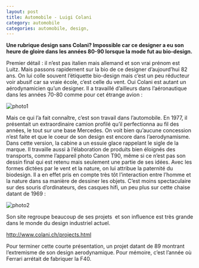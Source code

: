 ```yaml
---
layout: post
title: Automobile - Luigi Colani
category: automobile
categories: automobile, design, 
---
```

**Une rubrique design sans Colani? Impossible car ce designer a eu son heure de gloire dans les années 80-90 lorsque la mode fut au bio-design.**

Premier détail : il n’est pas italien mais allemand et son vrai prénom est Luitz. Mais passons rapidement sur la bio de ce designer d’aujourd’hui 82 ans.
On lui colle souvent l’étiquette bio-design mais c’est un peu réducteur voir abusif car sa vraie école, c’est celle du vent. Oui Colani est autant un aérodynamicien qu’un designer. Il a travaillé d’ailleurs dans l’aéronautique dans les années 70-80 comme pour cet étrange avion :

![photo1](https://upload.wikimedia.org/wikipedia/commons/0/02/Marl03.JPG)

Mais ce qui l’a fait connaître, c’est son travail dans l’automobile. En 1977, il présentait un extraordinaire camion profilé qu’il perfectionna au fil des années, le tout sur une base Mercedes.
On voit bien qu’aucune concession n’est faite et que le coeur de son design est encore dans l’aerodynamisme. Dans cette version, la cabine a un essuie glace rappelant le sigle de la marque. Il travaille aussi à l’élaboration de produits bien éloignés des transports, comme l’appareil photo Canon T90, même si ce n’est pas son dessin final qui est retenu mais seulement une partie de ses idées.
Avec les formes dictées par le vent et la nature, on lui attribue la paternité du biodesign. Il a en effet pris en compte très tôt l’interaction entre l’homme et la nature dans sa manière de dessiner les objets. C’est moins spectaculaire sur des souris d’ordinateurs, des casques hifi, un peu plus sur cette chaise datant de 1969 :

![photo2](https://cheziceman.files.wordpress.com/2010/12/colanichair.jpg)

Son site regroupe beaucoup de ses projets  et son influence est très grande dans le monde du design industriel actuel.

<a href="http://www.colani.ch/projects.html">http://www.colani.ch/projects.html</a>

Pour terminer cette courte présentation, un projet datant de 89 montrant l’extremisme de son design aerodynamique. Pour mémoire, c’est l’année où Ferrari arrétait de fabriquer la F40.<img class="alignnone" src="https://upload.wikimedia.org/wikipedia/commons/a/a5/LuigiColani-DesignTrucks.jpg" alt="" />



